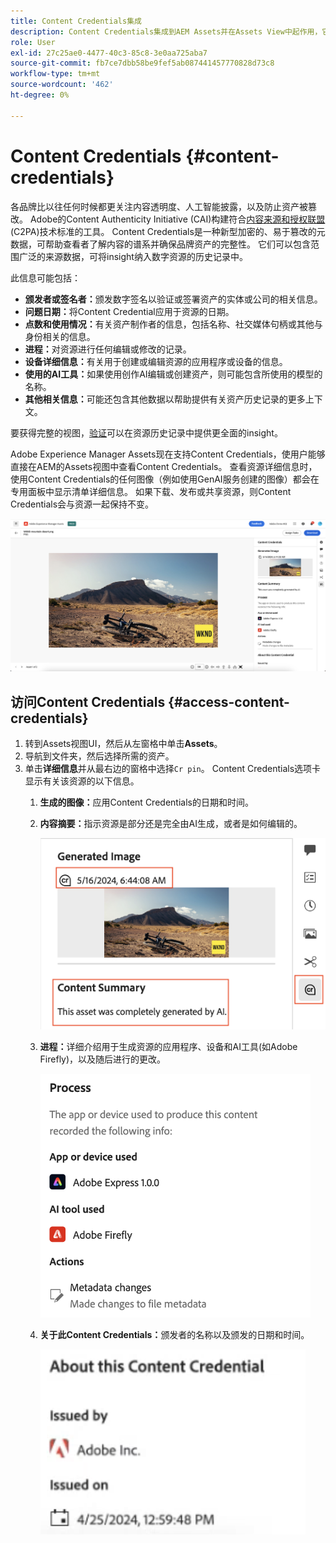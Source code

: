 ```yaml
---
title: Content Credentials集成
description: Content Credentials集成到AEM Assets并在Assets View中起作用，它可以提供资产历史记录的上下文，包括资产的创建方式以及参与创建该资产的用户。 就像数字内容的营养标签一样，Content Credentials可以帮助提高透明度并与受众建立信任。
role: User
exl-id: 27c25ae0-4477-40c3-85c8-3e0aa725aba7
source-git-commit: fb7ce7dbb58be9fef5ab087441457770828d73c8
workflow-type: tm+mt
source-wordcount: '462'
ht-degree: 0%

---
```


# Content Credentials {#content-credentials}

各品牌比以往任何时候都更关注内容透明度、人工智能披露，以及防止资产被篡改。 Adobe的Content Authenticity Initiative (CAI)构建符合[内容来源和授权联盟](https://c2pa.org/specifications/specifications/1.1/specs/C2PA_Specification.html#_trust_model) (C2PA)技术标准的工具。 Content Credentials是一种新型加密的、易于篡改的元数据，可帮助查看者了解内容的谱系并确保品牌资产的完整性。 它们可以包含范围广泛的来源数据，可将insight纳入数字资源的历史记录中。

此信息可能包括：

* **颁发者或签名者：**&#x200B;颁发数字签名以验证或签署资产的实体或公司的相关信息。
* **问题日期：**&#x200B;将Content Credential应用于资源的日期。
* **点数和使用情况：**&#x200B;有关资产制作者的信息，包括名称、社交媒体句柄或其他与身份相关的信息。
* **进程：**&#x200B;对资源进行任何编辑或修改的记录。
* **设备详细信息：**&#x200B;有关用于创建或编辑资源的应用程序或设备的信息。
* **使用的AI工具：**&#x200B;如果使用创作AI编辑或创建资产，则可能包含所使用的模型的名称。
* **其他相关信息：**&#x200B;可能还包含其他数据以帮助提供有关资产历史记录的更多上下文。

要获得完整的视图，[验证](https://contentcredentials.org/verify)可以在资源历史记录中提供更全面的insight。

Adobe Experience Manager Assets现在支持Content Credentials，使用户能够直接在AEM的Assets视图中查看Content Credentials。 查看资源详细信息时，使用Content Credentials的任何图像（例如使用GenAI服务创建的图像）都会在专用面板中显示清单详细信息。 如果下载、发布或共享资源，则Content Credentials会与资源一起保持不变。

![资源](/help/assets/assets/content-credentials.png)

## 访问Content Credentials {#access-content-credentials}

1. 转到Assets视图UI，然后从左窗格中单击&#x200B;**Assets**。
1. 导航到文件夹，然后选择所需的资产。
1. 单击&#x200B;**详细信息**&#x200B;并从最右边的窗格中选择`Cr pin`。 Content Credentials选项卡显示有关该资源的以下信息。
   1. **生成的图像：**&#x200B;应用Content Credentials的日期和时间。
   1. **内容摘要：**&#x200B;指示资源是部分还是完全由AI生成，或者是如何编辑的。

      ![内容凭据](/help/assets/assets/content-credentials1.png)
   1. **进程：**&#x200B;详细介绍用于生成资源的应用程序、设备和AI工具(如Adobe Firefly)，以及随后进行的更改。

      ![进程](/help/assets/assets/CR-Process.png)
   1. **关于此Content Credentials：**&#x200B;颁发者的名称以及颁发的日期和时间。

      ![颁发者](/help/assets/assets/CR-issuer.png)
